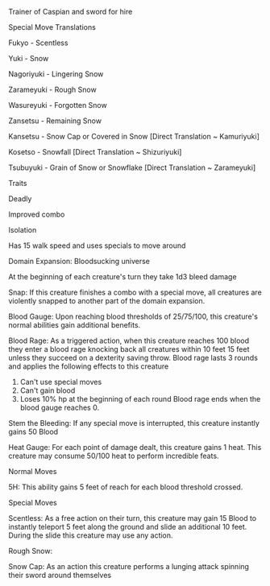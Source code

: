 Trainer of Caspian and sword for hire


Special Move Translations

Fukyo - Scentless

Yuki - Snow

Nagoriyuki - Lingering Snow

Zarameyuki - Rough Snow

Wasureyuki - Forgotten Snow

Zansetsu - Remaining Snow

Kansetsu - Snow Cap or Covered in Snow [Direct Translation ~ Kamuriyuki]

Kosetso - Snowfall [Direct Translation ~ Shizuriyuki]

Tsubuyuki - Grain of Snow or Snowflake [Direct Translation ~ Zarameyuki]




Traits

Deadly

Improved combo

Isolation 





Has 15 walk speed and uses specials to move around



Domain Expansion: Bloodsucking universe

At the beginning of each creature's turn they take 1d3 bleed damage

Snap: If this creature finishes a combo with a special move, all creatures are violently snapped to another part of the domain expansion.

Blood Gauge: Upon reaching blood thresholds of 25/75/100, this creature's normal abilities gain additional benefits.

Blood Rage: As a triggered action, when this creature reaches 100 blood they enter a blood rage knocking back all creatures within 10 feet 15 feet unless they succeed on a dexterity saving throw. 
Blood rage lasts 3 rounds and applies the following effects to this creature
1. Can't use special moves
2. Can't gain blood
3. Loses 10% hp at the beginning of each round
Blood rage ends when the blood gauge reaches 0.

Stem the Bleeding: If any special move is interrupted, this creature instantly gains 50 Blood

Heat Gauge: For each point of damage dealt, this creature gains 1 heat. This creature may consume 50/100 heat to perform incredible feats.

Normal Moves

5H: This ability gains 5 feet of reach for each blood threshold crossed.

Special Moves

Scentless: As a free action on their turn, this creature may gain 15 Blood to instantly teleport 5 feet along the ground and slide an additional 10 feet. During the slide this creature may use any action.

Rough Snow: 

Snow Cap: As an action this creature performs a lunging attack spinning their sword around themselves 